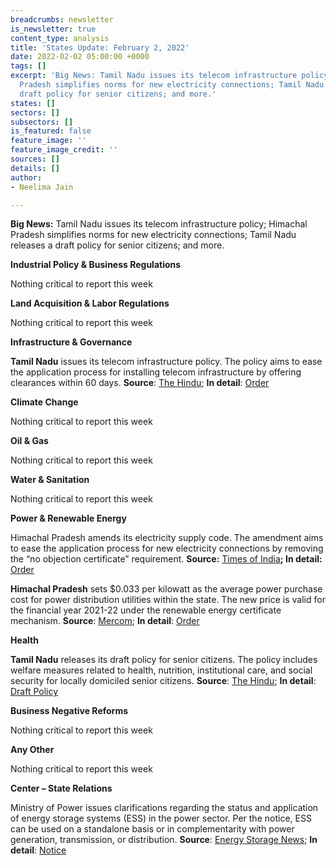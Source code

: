 ```yaml
---
breadcrumbs: newsletter
is_newsletter: true
content_type: analysis
title: 'States Update: February 2, 2022'
date: 2022-02-02 05:00:00 +0000
tags: []
excerpt: 'Big News: Tamil Nadu issues its telecom infrastructure policy; Himachal
  Pradesh simplifies norms for new electricity connections; Tamil Nadu releases a
  draft policy for senior citizens; and more.'
states: []
sectors: []
subsectors: []
is_featured: false
feature_image: ''
feature_image_credit: ''
sources: []
details: []
author:
- Neelima Jain

---
```

**Big News:** Tamil Nadu issues its telecom infrastructure policy; Himachal Pradesh simplifies norms for new electricity connections; Tamil Nadu releases a draft policy for senior citizens; and more.

**Industrial Policy & Business Regulations**

Nothing critical to report this week

**Land Acquisition & Labor Regulations**

Nothing critical to report this week

**Infrastructure & Governance**

**Tamil Nadu** issues its telecom infrastructure policy. The policy aims to ease the application process for installing telecom infrastructure by offering clearances within 60 days. **Source**: [The Hindu](https://www.thehindu.com/news/national/tamil-nadu/tn-unveils-its-telecom-infrastructure-policy-2022/article38336377.ece); **In detail**: [Order](https://cms.tn.gov.in/sites/default/files/go/it_e_4_2022_Ms.pdf)

**Climate Change**

Nothing critical to report this week

**Oil & Gas**

Nothing critical to report this week

**Water & Sanitation**

Nothing critical to report this week

**Power & Renewable Energy**

Himachal Pradesh amends its electricity supply code. The amendment aims to ease the application process for new electricity connections by removing the “no objection certificate” requirement. **Source:** [Times of India](https://timesofindia.indiatimes.com/city/shimla/himachal-pradesh-simplifies-norms-to-get-new-electricity-connection/articleshow/89194395.cms)**; In detail:** [Order](http://hperc.org/File1/osupplycode5-22.pdf)

**Himachal Pradesh** sets $0.033 per kilowatt as the average power purchase cost for power distribution utilities within the state. The new price is valid for the financial year 2021-22 under the renewable energy certificate mechanism. **Source**: [Mercom](https://mercomindia.com/commission-power-purchase-costs-himachal/); **In detail**: [Order](http://hperc.org/File/appc21-22.pdf)

**Health**

**Tamil Nadu** releases its draft policy for senior citizens. The policy includes welfare measures related to health, nutrition, institutional care, and social security for locally domiciled senior citizens. **Source**: [The Hindu](https://www.thehindu.com/news/national/tamil-nadu/acknowledging-demographic-transition-tn-prepares-draft-policy-for-elders/article38341535.ece); **In detail**: [Draft Policy](https://cms.tn.gov.in/sites/default/files/documents/TN_Policy_Senior_Citizens_2022_draft_0.pdf)

**Business Negative Reforms**

Nothing critical to report this week

**Any Other**

Nothing critical to report this week

**Center – State Relations**

Ministry of Power issues clarifications regarding the status and application of energy storage systems (ESS) in the power sector. Per the notice, ESS can be used on a standalone basis or in complementarity with power generation, transmission, or distribution. **Source**: [Energy Storage News](https://www.energy-storage.news/indias-ministry-of-power-clarifies-essential-role-of-energy-storage-systems/); **In detail**: [Notice](https://powermin.gov.in/sites/default/files/webform/notices/Clarification_regarding_usage_of_Energy_Storage_System%28ESS%29_in_various_applications_across_the_entire_value_chain_of_power_Sector.pdf)
